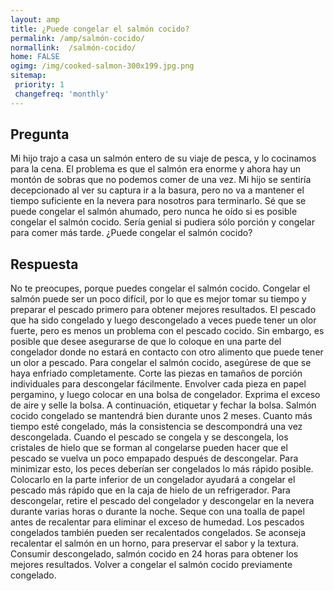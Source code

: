 ```yaml
---
layout: amp
title: ¿Puede congelar el salmón cocido?  
permalink: /amp/salmón-cocido/
normallink:  /salmón-cocido/
home: FALSE
ogimg: /img/cooked-salmon-300x199.jpg.png
sitemap:
 priority: 1
 changefreq: 'monthly'
---
```




## Pregunta

Mi hijo trajo a casa un salmón entero de su viaje de pesca, y lo cocinamos para la cena. El problema es que el salmón era enorme y ahora hay un montón de sobras que no podemos comer de una vez. Mi hijo se sentiría decepcionado al ver su captura ir a la basura, pero no va a mantener el tiempo suficiente en la nevera para nosotros para terminarlo. Sé que se puede congelar el salmón ahumado, pero nunca he oído si es posible congelar el salmón cocido. Sería genial si pudiera sólo porción y congelar para comer más tarde. ¿Puede congelar el salmón cocido?


<amp-img src="https://sepuedecongelar.com/img/cooked-salmon-300x199.jpg" alt="¿Puede congelar el salmón cocido?" height="400" width="800"></amp-img>


## Respuesta

No te preocupes, porque puedes congelar el salmón cocido. Congelar el salmón puede ser un poco difícil, por lo que es mejor tomar su tiempo y preparar el pescado primero para obtener mejores resultados. El pescado que ha sido congelado y luego descongelado a veces puede tener un olor fuerte, pero es menos un problema con el pescado cocido. Sin embargo, es posible que desee asegurarse de que lo coloque en una parte del congelador donde no estará en contacto con otro alimento que puede tener un olor a pescado.
Para congelar el salmón cocido, asegúrese de que se haya enfriado completamente. Corte las piezas en tamaños de porción individuales para descongelar fácilmente. Envolver cada pieza en papel pergamino, y luego colocar en una bolsa de congelador. Exprima el exceso de aire y selle la bolsa. A continuación, etiquetar y fechar la bolsa. Salmón cocido congelado se mantendrá bien durante unos 2 meses. Cuanto más tiempo esté congelado, más la consistencia se descompondrá una vez descongelada. Cuando el pescado se congela y se descongela, los cristales de hielo que se forman al congelarse pueden hacer que el pescado se vuelva un poco empapado después de descongelar. Para minimizar esto, los peces deberían ser congelados lo más rápido posible. Colocarlo en la parte inferior de un congelador ayudará a congelar el pescado más rápido que en la caja de hielo de un refrigerador.
Para descongelar, retire el pescado del congelador y descongelar en la nevera durante varias horas o durante la noche. Seque con una toalla de papel antes de recalentar para eliminar el exceso de humedad. Los pescados congelados también pueden ser recalentados congelados. Se aconseja recalentar el salmón en un horno, para preservar el sabor y la textura. Consumir descongelado, salmón cocido en 24 horas para obtener los mejores resultados.
 Volver a congelar el salmón cocido previamente congelado.